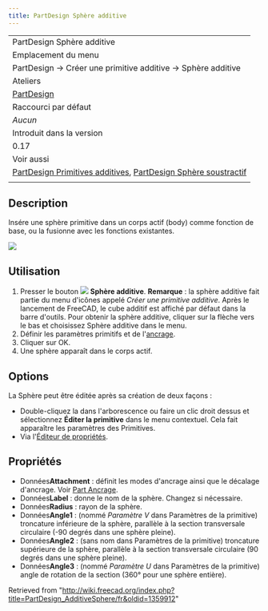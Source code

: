 ```yaml
---
title: PartDesign Sphère additive
---
```

|  |
| --- |
| PartDesign Sphère additive |
| Emplacement du menu |
| PartDesign → Créer une primitive additive → Sphère additive |
| Ateliers |
| [PartDesign](/PartDesign_Workbench/fr "PartDesign Workbench/fr") |
| Raccourci par défaut |
| *Aucun* |
| Introduit dans la version |
| 0.17 |
| Voir aussi |
| [PartDesign Primitives additives](/PartDesign_CompPrimitiveAdditive/fr "PartDesign CompPrimitiveAdditive/fr"), [PartDesign Sphère soustractif](/PartDesign_SubtractiveSphere/fr "PartDesign SubtractiveSphere/fr") |
|  |

## Description

Insére une sphère primitive dans un corps actif (body) comme fonction de base, ou la fusionne avec les fonctions existantes.

![](/images/PartDesign_AdditiveSphere_example.png)

## Utilisation

1. Presser le bouton ![](/images/PartDesign_AdditiveSphere.svg) **Sphère additive**. **Remarque** : la sphère additive fait partie du menu d'icônes appelé *Créer une primitive additive*. Après le lancement de FreeCAD, le cube additif est affiché par défaut dans la barre d'outils. Pour obtenir la sphère additive, cliquer sur la flèche vers le bas et choisissez Sphère additive dans le menu.
2. Définir les paramètres primitifs et de l'[ancrage](/Part_EditAttachment/fr "Part EditAttachment/fr").
3. Cliquer sur OK.
4. Une sphère apparaît dans le corps actif.

## Options

La Sphère peut être éditée après sa création de deux façons :

* Double-cliquez la dans l'arborescence ou faire un clic droit dessus et sélectionnez **Éditer la primitive** dans le menu contextuel. Cela fait apparaître les paramètres des Primitives.
* Via l'[Éditeur de propriétés](/Property_editor/fr "Property editor/fr").

## Propriétés

* Données**Attachment** : définit les modes d'ancrage ainsi que le décalage d'ancrage. Voir [Part Ancrage](/Part_EditAttachment/fr "Part EditAttachment/fr").
* Données**Label** : donne le nom de la sphère. Changez si nécessaire.
* Données**Radius** : rayon de la sphère.
* Données**Angle1** : (nommé *Paramètre V* dans Paramètres de la primitive) troncature inférieure de la sphère, parallèle à la section transversale circulaire (-90 degrés dans une sphère pleine).
* Données**Angle2** : (sans nom dans Paramètres de la primitive) troncature supérieure de la sphère, parallèle à la section transversale circulaire (90 degrés dans une sphère pleine).
* Données**Angle3** : (nommé *Paramètre U* dans Paramètres de la primitive) angle de rotation de la section (360° pour une sphère entière).

Retrieved from "<http://wiki.freecad.org/index.php?title=PartDesign_AdditiveSphere/fr&oldid=1359912>"